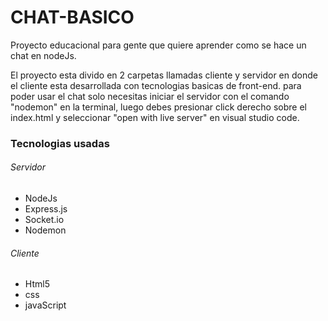 # CHAT-BASICO

Proyecto educacional para gente que quiere aprender como se hace un chat en nodeJs.

El proyecto esta divido en 2 carpetas llamadas cliente y servidor en donde el cliente esta desarrollada con tecnologias basicas de front-end. para poder usar el chat solo necesitas iniciar el servidor con el comando "nodemon" en la terminal, luego   debes presionar click derecho sobre el index.html y seleccionar "open with live server" en visual studio code.
### Tecnologias usadas
###### Servidor
-  NodeJs
- Express.js
- Socket.io
- Nodemon

######  Cliente
- Html5
- css
- javaScript
<img src="https://camo.githubusercontent.com/2087197b483340f3c06328b7a4158ba07e399302886eeeca344e90b3e597717a/687474703a2f2f75706c6f61642d696d616765732e6a69616e7368752e696f2f75706c6f61645f696d616765732f343033373130352d653331373637373933353939333831372e6769663f696d6167654d6f6772322f6175746f2d6f7269656e742f7374726970" alt="" data-canonical-src="http://upload-images.jianshu.io/upload_images/4037105-e317677935993817.gif?imageMogr2/auto-orient/strip" style="max-width:100%;">
